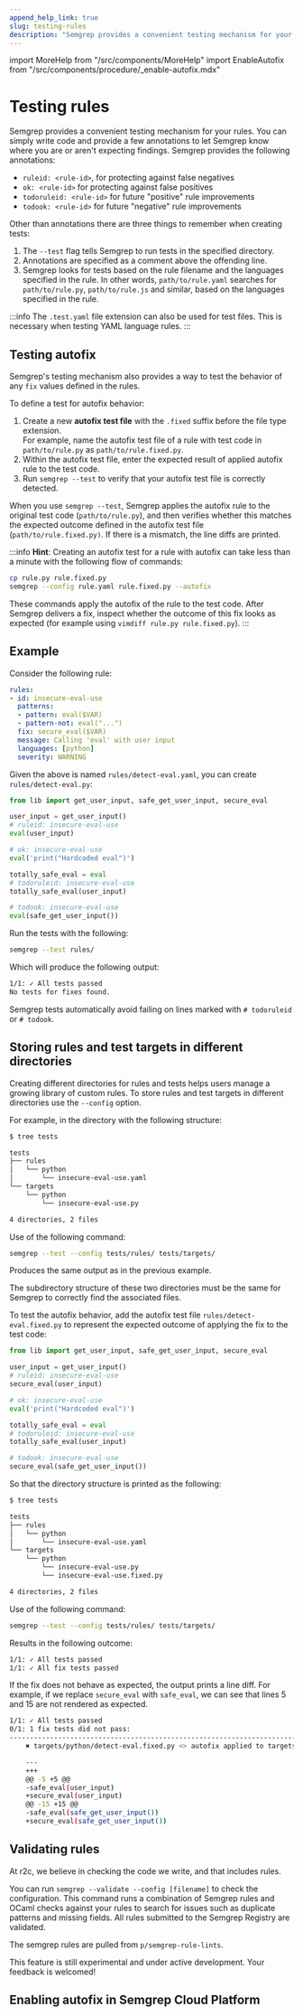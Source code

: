 ```yaml
---
append_help_link: true
slug: testing-rules
description: "Semgrep provides a convenient testing mechanism for your rules. You can simply write code and provide a few annotations to let Semgrep know where you are or aren't expecting findings."
---
```


import MoreHelp from "/src/components/MoreHelp"
import EnableAutofix from "/src/components/procedure/_enable-autofix.mdx"

# Testing rules

Semgrep provides a convenient testing mechanism for your rules. You can simply write code and provide a few annotations to let Semgrep know where you are or aren't expecting findings. Semgrep provides the following annotations:

- `ruleid: <rule-id>`, for protecting against false negatives
- `ok: <rule-id>` for protecting against false positives
- `todoruleid: <rule-id>` for future "positive" rule improvements
- `todook: <rule-id>` for future "negative" rule improvements

Other than annotations there are three things to remember when creating tests:

1. The `--test` flag tells Semgrep to run tests in the specified directory.
2. Annotations are specified as a comment above the offending line.
3. Semgrep looks for tests based on the rule filename and the languages
   specified in the rule. In other words, `path/to/rule.yaml` searches for
   `path/to/rule.py`, `path/to/rule.js` and similar, based on the languages specified in the rule.

:::info
The `.test.yaml` file extension can also be used for test files. This is necessary when testing YAML language rules.
:::

## Testing autofix

Semgrep's testing mechanism also provides a way to test the behavior of any `fix` values defined in the rules.

To define a test for autofix behavior: 

1. Create a new **autofix test file** with the `.fixed` suffix before the file type extension.  
   For example, name the autofix test file of a rule with test code in `path/to/rule.py` as `path/to/rule.fixed.py`.
2. Within the autofix test file, enter the expected result of applied autofix rule to the test code.
3. Run `semgrep --test` to verify that your autofix test file is correctly detected.

When you use `semgrep --test`, Semgrep applies the autofix rule to the original test code (`path/to/rule.py`), and then verifies whether this matches the expected outcome defined in the autofix test file (`path/to/rule.fixed.py)`. If there is a mismatch, the line diffs are printed.

:::info
**Hint**: Creating an autofix test for a rule with autofix can take less than a minute with the following flow of commands:
```sh
cp rule.py rule.fixed.py
semgrep --config rule.yaml rule.fixed.py --autofix
```

These commands apply the autofix of the rule to the test code. After Semgrep delivers a fix, inspect whether the outcome of this fix looks as expected (for example using `vimdiff rule.py rule.fixed.py`).
:::

## Example

Consider the following rule:

```yaml
rules:
- id: insecure-eval-use
  patterns:
  - pattern: eval($VAR)
  - pattern-not: eval("...")
  fix: secure_eval($VAR)
  message: Calling 'eval' with user input
  languages: [python]
  severity: WARNING
```

Given the above is named `rules/detect-eval.yaml`, you can create `rules/detect-eval.py`:

```python
from lib import get_user_input, safe_get_user_input, secure_eval

user_input = get_user_input()
# ruleid: insecure-eval-use
eval(user_input)

# ok: insecure-eval-use
eval('print("Hardcoded eval")')

totally_safe_eval = eval
# todoruleid: insecure-eval-use
totally_safe_eval(user_input)

# todook: insecure-eval-use
eval(safe_get_user_input())
```

Run the tests with the following:

```sh
semgrep --test rules/
```

Which will produce the following output:
```sh
1/1: ✓ All tests passed
No tests for fixes found.
```

Semgrep tests automatically avoid failing on lines marked with `# todoruleid` or `# todook`.

## Storing rules and test targets in different directories

Creating different directories for rules and tests helps users manage a growing library of custom rules. To store rules and test targets in different directories use the `--config` option.

For example, in the directory with the following structure:

```sh
$ tree tests

tests
├── rules
│   └── python
│       └── insecure-eval-use.yaml
└── targets
    └── python
        └── insecure-eval-use.py

4 directories, 2 files
```

Use of the following command:

```sh
semgrep --test --config tests/rules/ tests/targets/
```

Produces the same output as in the previous example.

The subdirectory structure of these two directories must be the same for Semgrep to correctly find the associated files.

To test the autofix behavior, add the autofix test file `rules/detect-eval.fixed.py` to represent the expected outcome of applying the fix to the test code:

```python
from lib import get_user_input, safe_get_user_input, secure_eval

user_input = get_user_input()
# ruleid: insecure-eval-use
secure_eval(user_input)

# ok: insecure-eval-use
eval('print("Hardcoded eval")')

totally_safe_eval = eval
# todoruleid: insecure-eval-use
totally_safe_eval(user_input)

# todook: insecure-eval-use
secure_eval(safe_get_user_input())
```

So that the directory structure is printed as the following:

```sh
$ tree tests

tests
├── rules
│   └── python
│       └── insecure-eval-use.yaml
└── targets
    └── python
        └── insecure-eval-use.py
        └── insecure-eval-use.fixed.py

4 directories, 2 files
```

Use of the following command:

```sh
semgrep --test --config tests/rules/ tests/targets/
```

Results in the following outcome:

```sh
1/1: ✓ All tests passed
1/1: ✓ All fix tests passed
```

If the fix does not behave as expected, the output prints a line diff.
For example, if we replace `secure_eval` with `safe_eval`, we can see that lines 5 and 15 are not rendered as expected.

```sh
1/1: ✓ All tests passed
0/1: 1 fix tests did not pass:
--------------------------------------------------------------------------------
	✖ targets/python/detect-eval.fixed.py <> autofix applied to targets/python/detect-eval.py

	---
	+++
	@@ -5 +5 @@
	-safe_eval(user_input)
	+secure_eval(user_input)
	@@ -15 +15 @@
	-safe_eval(safe_get_user_input())
	+secure_eval(safe_get_user_input())

```

## Validating rules

At r2c, we believe in checking the code we write, and that includes rules.

You can run `semgrep --validate --config [filename]` to check the configuration. This command runs a combination of Semgrep rules and OCaml checks against your rules to search for issues such as duplicate patterns and missing fields. All rules submitted to the Semgrep Registry are validated.

The semgrep rules are pulled from `p/semgrep-rule-lints`.

This feature is still experimental and under active development. Your feedback is welcomed!

## Enabling autofix in Semgrep Cloud Platform

<EnableAutofix />

<MoreHelp />
